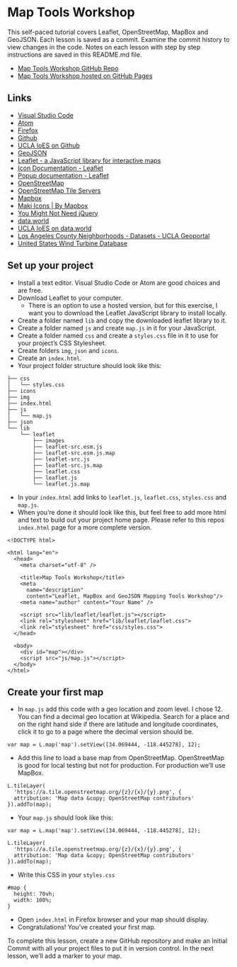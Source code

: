 # Map Tools Workshop

This self-paced tutorial covers Leaflet, OpenStreetMap, MapBox and GeoJSON. Each lesson is saved as a commit. Examine the commit history to view changes in the code. Notes on each lesson with step by step instructions are saved in this README.md file.

* [Map Tools Workshop GitHub Repo](https://github.com/scottgruber/map-tools-workshop/)
* [Map Tools Workshop hosted on GitHub Pages](https://scottgruber.github.io/map-tools-workshop/)

## Links

* [Visual Studio Code](https://code.visualstudio.com/)
* [Atom](https://atom.io/)
* [Firefox](https://www.mozilla.org/en-US/firefox/new/)
* [Github](https://github.com)
* [UCLA IoES on Github](https://github.com/uclaioes)
* [GeoJSON](http://geojson.org/)
* [Leaflet - a JavaScript library for interactive maps](https://leafletjs.com/)
* [Icon Documentation - Leaflet](https://leafletjs.com/reference-1.3.4.html#icon)
* [Popup documentation - Leaflet](https://leafletjs.com/reference-1.3.4.html#popup)
* [OpenStreetMap](https://www.openstreetmap.org/#map=4/38.01/-95.84)
* [OpenStreetMap Tile Servers](https://wiki.openstreetmap.org/wiki/Tile_servers)
* [Mapbox](https://www.mapbox.com/)
* [Maki Icons | By Mapbox](https://www.mapbox.com/maki-icons/)
* [You Might Not Need jQuery](http://youmightnotneedjquery.com/)
* [data.world](https://data.world/)
* [UCLA IoES on data.world](https://data.world/uclaioes)
* [Los Angeles County Neighborhoods - Datasets - UCLA Geoportal](https://gis.ucla.edu/geodata/dataset/los-angeles-county-neighborhoods)
* [United States Wind Turbine Database](https://data.world/quanticdata/united-states-wind-turbine-database)

## Set up your project
* Install a text editor. Visual Studio Code or Atom are good choices and are free.
* Download Leaflet to your computer. 
	* There is an option to use a hosted version, but for this exercise, I want you to download the Leaflet JavaScript library to install locally.
* Create a folder named  `lib`  and copy the downloaded leaflet library to it. 
* Create a folder named  `js`  and create  `map.js`  in it for your JavaScript.
* Create a folder named  `css`  and create a `styles.css` file in it to use for your project’s CSS Stylesheet.
* Create folders  `img`, `json` and `icons`.
* Create an `index.html`.
* Your project folder structure should look like this:

```
├── css
│   └── styles.css
├── icons
├── img
├── index.html
├── js
│   └── map.js
├── json
└── lib
    └── leaflet
        ├── images
        ├── leaflet-src.esm.js
        ├── leaflet-src.esm.js.map
        ├── leaflet-src.js
        ├── leaflet-src.js.map
        ├── leaflet.css
        ├── leaflet.js
        └── leaflet.js.map
```

* In your  `index.html` add links to  `leaflet.js`, `leaflet.css`, `styles.css` and `map.js`. 
* When you’re done it should look like this, but feel free to add more html and text to build out your project home page. Please refer to this repos `index.html` page for a more complete version.

```
<!DOCTYPE html>

<html lang="en">
  <head>
    <meta charset="utf-8" />

    <title>Map Tools Workshop</title>
    <meta
      name="description"
      content="Leaflet, MapBox and GeoJSON Mapping Tools Workshop"/>
    <meta name="author" content="Your Name" />
    
    <script src="lib/leaflet/leaflet.js"></script>
    <link rel="stylesheet" href="lib/leaflet/leaflet.css">
    <link rel="stylesheet" href="css/styles.css">
  </head>

  <body>
    <div id="map"></div>
    <script src="js/map.js"></script>
  </body>
</html>
```

## Create your first map
* In `map.js`  add this code with a geo location and zoom level. I chose 12. You can find a decimal geo location at Wikipedia. Search for a place and on the right hand side if there are latitude and longitude coordinates, click it to go to a page where the decimal version should be.

`var map = L.map('map').setView([34.069444, -118.445278], 12);`

* Add this line to load a base map from OpenStreetMap. OpenStreetMap is good for local testing but not for production. For production we’ll use MapBox.
```
L.tileLayer(
  'https://a.tile.openstreetmap.org/{z}/{x}/{y}.png', {
  attribution: 'Map data &copy; OpenStreetMap contributors'
}).addTo(map);
```

* Your  `map.js` should look like this: 

```
var map = L.map('map').setView([34.069444, -118.445278], 12);

L.tileLayer(
  'https://a.tile.openstreetmap.org/{z}/{x}/{y}.png', {
  attribution: 'Map data &copy; OpenStreetMap contributors'
}).addTo(map);
```

* Write this CSS in your `styles.css` 

```
#map {
  height: 70vh;
  width: 100%;
}
```

* Open  `index.html`  in Firefox browser and your map should display. 
* Congratulations! You’ve created your first map.

To complete this lesson, create a new GitHub repository and make an Initial Commit with all your project files to put it in version control. In the next lesson, we’ll add a marker to your map.
